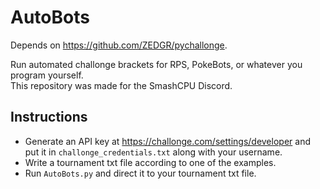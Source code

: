 # AutoBots
Depends on https://github.com/ZEDGR/pychallonge.

Run automated challonge brackets for RPS, PokeBots, or whatever you program yourself.  
This repository was made for the SmashCPU Discord.

## Instructions
* Generate an API key at https://challonge.com/settings/developer and put it in `challonge_credentials.txt` along with your username.
* Write a tournament txt file according to one of the examples.
* Run `AutoBots.py` and direct it to your tournament txt file.
